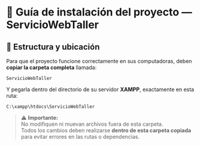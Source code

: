# 🧩 Guía de instalación del proyecto — ServicioWebTaller

## 📁 Estructura y ubicación

Para que el proyecto funcione correctamente en sus computadoras, deben **copiar la carpeta completa** llamada:

```
ServicioWebTaller
```

Y pegarla dentro del directorio de su servidor **XAMPP**, exactamente en esta ruta:

```
C:\xampp\htdocs\ServicioWebTaller
```

> ⚠️ **Importante:**  
> No modifiquen ni muevan archivos fuera de esta carpeta.  
> Todos los cambios deben realizarse **dentro de esta carpeta copiada** para evitar errores en las rutas o dependencias.
